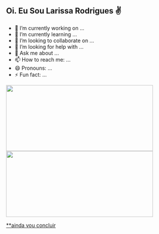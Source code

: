 ## Oi. Eu Sou Larissa Rodrigues ✌
 

- 🔭 I’m currently working on ...
- 🌱 I’m currently learning ...
- 👯 I’m looking to collaborate on ...
- 🤔 I’m looking for help with ...
- 💬 Ask me about ...
- 📫 How to reach me: ...
- 😄 Pronouns: ...
- ⚡ Fun fact: ...


<div>
      <a href="https://github.com/Rodrigues19">
      <img height="180em" width="400px" src="https://github-readme-stats.vercel.app/api?username=Rodrigues19&amp;show_icons=true&amp;theme=dark&include_all_commits=true&amp;count_private=true" style="max-width:100%;">
      <img height="180em" width="400px" src="https://github-readme-stats.vercel.app/api/top-langs/?username=Rodrigues19&amp;layout=compact&amp;langs_count=7&amp;theme=dark" style="max-width:100%;">
</div>

  
  **ainda vou concluir
